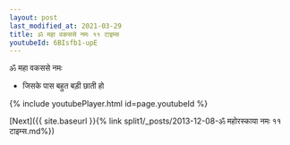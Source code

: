 ```yaml
---
layout: post
last_modified_at: 2021-03-29
title: ॐ महा वकससे नमः ११ टाइम्स
youtubeId: 6BIsfb1-upE
---
```

 
 
 ॐ महा वकससे नमः  
 
 -  जिसके पास बहुत बड़ी छाती हो 
 
  
 
  
 
 
 
 
 
 


{% include youtubePlayer.html id=page.youtubeId %}
 
[Next]({{ site.baseurl }}{% link  split1/_posts/2013-12-08-ॐ महोरस्काया नमः ११ टाइम्स.md%})
 
